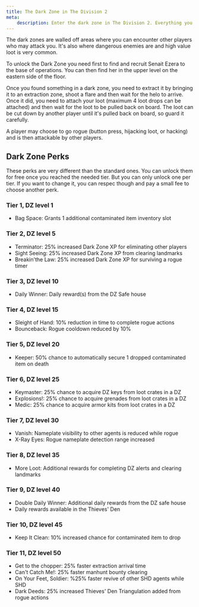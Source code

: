 ```yaml
---
title: The Dark Zone in The Division 2
meta:
    description: Enter the dark zone in The Division 2. Everything you need to know to get the most out of the Dark Zone.
---
```


The dark zones are walled off areas where you can encounter other players who may attack you. It's also where dangerous enemies are and high value loot is very common.

To unlock the Dark Zone you need first to find and recruit Senait Ezera to the base of operations. You can then find her in the upper level on the eastern side of the floor.

Once you found something in a dark zone, you need to extract it by bringing it to an extraction zone, shoot a flare and then wait for the helo to arrive. Once it did, you need to attach your loot (maximum 4 loot drops can be attached) and then wait for the loot to be pulled back on board. The loot can be cut down by another player until it's pulled back on board, so guard it carefully.

A player may choose to go rogue (button press, hijacking loot, or hacking) and is then attackable by other players.

## Dark Zone Perks

These perks are very different than the standard ones. You can unlock them for free once you reached the needed tier. But you can only unlock one per tier. If you want to change it, you can respec though and pay a small fee to choose another perk.


### Tier 1, DZ level 1

- Bag Space: Grants 1 additional contaminated item inventory slot

### Tier 2, DZ level 5

- Terminator: 25% increased Dark Zone XP for eliminating other players
- Sight Seeing: 25% increased Dark Zone XP from clearing landmarks
- Breakin'the Law: 25% increased Dark Zone XP for surviving a rogue timer

### Tier 3, DZ level 10

- Daily Winner: Daily reward(s) from the DZ Safe house

### Tier 4, DZ level 15

- Sleight of Hand: 10% reduction in time to complete rogue actions
- Bounceback: Rogue cooldown reduced by 10%

### Tier 5, DZ level 20

- Keeper: 50% chance to automatically secure 1 dropped contaminated item on death

### Tier 6, DZ level 25

- Keymaster: 25% chance to acquire DZ keys from loot crates in a DZ
- Explosions!: 25% chance to acquire grenades from loot crates in a DZ
- Medic: 25% chance to acquire armor kits from loot crates in a DZ

### Tier 7, DZ level 30

- Vanish: Nameplate visibility to other agents is reduced while rogue
- X-Ray Eyes: Rogue nameplate detection range increased

### Tier 8, DZ level 35

- More Loot: Additional rewards for completing DZ alerts and clearing landmarks

### Tier 9, DZ level 40

- Double Daily Winner: Additional daily rewards from the DZ safe house
- Daily rewards available in the Thieves' Den

### Tier 10, DZ level 45

- Keep It Clean: 10% increased chance for contaminated item to drop

### Tier 11, DZ level 50

- Get to the chopper: 25% faster extraction arrival time
- Can't Catch Me!: 25% faster manhunt bounty clearing
- On Your Feet, Soldier: %25% faster revive of other SHD agents while SHD
- Dark Deeds: 25% increased Thieves' Den Triangulation added from rogue actions
